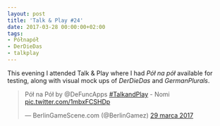 ```yaml
---
layout: post
title: 'Talk & Play #24'
date: 2017-03-28 00:00:00+02:00
tags:
- Półnapół
- DerDieDas
- talkplay
---
```


This evening I attended Talk & Play where I had *Pół na pół* available for testing, along with visual mock ups of *DerDieDas* and *GermanPlurals*.

<blockquote class="twitter-tweet" data-lang="pl"><p lang="pl" dir="ltr">Pół na Pół by @DeFuncApps <a href="https://twitter.com/hashtag/TalkandPlay?src=hash&amp;ref_src=twsrc%5Etfw">#TalkandPlay</a> - Nomi <a href="https://t.co/1mbxFCSHDp">pic.twitter.com/1mbxFCSHDp</a></p>&mdash; BerlinGameScene.com (@BerlinGamez) <a href="https://twitter.com/BerlinGamez/status/847112540240969728?ref_src=twsrc%5Etfw">29 marca 2017</a></blockquote>
<script async src="https://platform.twitter.com/widgets.js" charset="utf-8"></script>
